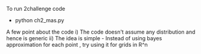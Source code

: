 To run 2challenge code 
-   python ch2_mas.py

A few point about the code
i) The code doesn't assume any distribution and hence is generic
ii) The idea is simple - Instead of using bayes approximation for each point , try using it for grids in R^n
